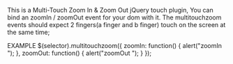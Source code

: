 This is a Multi-Touch Zoom In & Zoom Out jQuery touch plugin, You can bind an zoomIn / zoomOut event for your dom with it. The multitouchzoom events should expect 2 fingers(a finger and b finger) touch on the screen at the same time;

EXAMPLE
$(selector).multitouchzoom({
zoomIn: function() { alert("zoomIn "); },
zoomOut: function() { alert("zoomOut "); }
});

